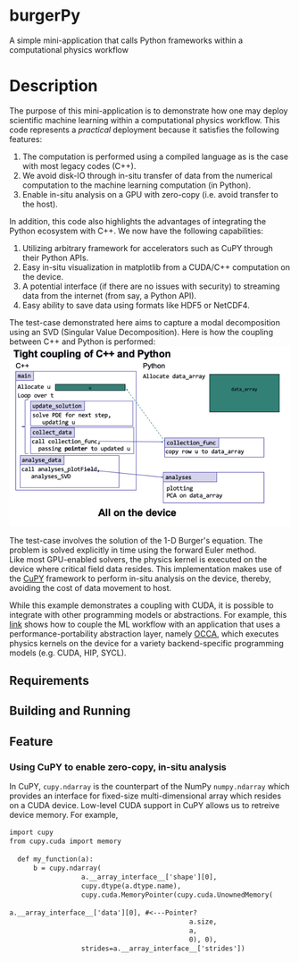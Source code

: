 # burgerPy
A simple mini-application that calls Python frameworks within a computational physics workflow

# Description

The purpose of this mini-application is to demonstrate how one may deploy scientific machine learning within a computational physics workflow. This code represents a *practical* deployment because it satisfies the following features:
1. The computation is performed using a compiled language as is the case with most legacy codes (C++).
2. We avoid disk-IO through in-situ transfer of data from the numerical computation to the machine learning computation (in Python).
3. Enable in-situ analysis on a GPU with zero-copy (i.e. avoid transfer to the host). 

In addition, this code also highlights the advantages of integrating the Python ecosystem with C++. We now have the following capabilities:
1. Utilizing arbitrary framework for accelerators such as CuPY through their Python APIs.
2. Easy in-situ visualization in matplotlib from a CUDA/C++ computation on the device.
3. A potential interface (if there are no issues with security) to streaming data from the internet (from say, a Python API).
4. Easy ability to save data using formats like HDF5 or NetCDF4.

The test-case demonstrated here aims to capture a modal decomposition using an SVD (Singular Value Decomposition). Here is how the coupling between C++ and Python is performed:
![Coupling](CouplingDiagram.png)

The test-case involves the solution of the 1-D Burger's equation. The problem is solved explicitly in time using the forward Euler method.  
Like most GPU-enabled solvers, the physics kernel is executed on the device where critical field data resides. This implementation makes use of the [CuPY](https://cupy.dev/) framework to perform in-situ analysis on the device, thereby, avoiding the cost of data movement to host. 

While this example demonstrates a coupling with CUDA, it is possible to integrate with other programming models or abstractions.  For example, this [link](https://github.com/argonne-lcf/sdl_workshop/tree/master/couplingSimulationML/ML_PythonC%2B%2B_Embedding/ThetaGPU_OCCA) shows how to couple the ML workflow with an application that uses a performance-portability abstraction layer, namely [OCCA](https://github.com/libocca/occa), which executes physics kernels on the device for a variety backend-specific programming models (e.g. CUDA, HIP, SYCL).


## Requirements


## Building and Running


## Feature

### Using CuPY to enable zero-copy, in-situ analysis
In CuPY, `cupy.ndarray` is the counterpart of the NumPy `numpy.ndarray` which provides an interface for fixed-size multi-dimensional array which resides on a CUDA device.  Low-level CUDA support in CuPY allows us to retreive device memory. For example,

```
import cupy
from cupy.cuda import memory

  def my_function(a):
      b = cupy.ndarray(
                  a.__array_interface__['shape'][0],
                  cupy.dtype(a.dtype.name),
                  cupy.cuda.MemoryPointer(cupy.cuda.UnownedMemory(
                                             a.__array_interface__['data'][0], #<---Pointer?
                                             a.size,
                                             a,
                                             0), 0),
                  strides=a.__array_interface__['strides'])

``` 
